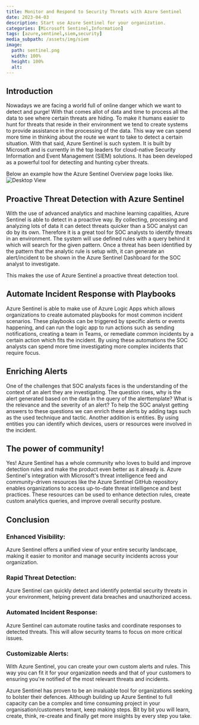 ```yaml
---
title: Monitor and Respond to Security Threats with Azure Sentinel
date: 2023-04-03
description: Start use Azure Sentinel for your organization. 
categories: [Microsoft Sentinel,Information]
tags: [azure,sentinel,siem,security]
media_subpath: /assets/img/siem
image:
  path: sentinel.png
  width: 100%
  height: 100%
  alt:
---
```


## Introduction
Nowadays we are facing a world full of online danger which we want to detect and purge! With that comes allot of data and time to process all the data to see where certain threats are hiding. To make it humans easier to hunt for threats that reside in their environment we tend to create systems to provide assistance in the processing of the data. This way we can spend more time in thinking about the route we want to take to detect a certain situation. 
With that said, Azure Sentinel is such system. It is built by Microsoft and is currently in thé top leaders for cloud-native Security Information and Event Management (SIEM) solutions. It has been developed as a powerful tool for detecting and hunting cyber threats.

Below an example how the Azure Sentinel Overview page looks like.
![Desktop View](example_incident_dashboard.png)

## Proactive Threat Detection with Azure Sentinel

With the use of advanced analytics and machine learning capalities, Azure Sentinel is able to detect in a proactive way. By collecting, processing and analyzing lots of data it can detect threats quicker than a SOC analyst can do by its own. Therefore it is a great tool for SOC analysts to identify threats in an environment. The system will use defined rules with a query behind it which will search for the given pattern. Once a threat has been identified by the pattern that the analytic rule is setup with, it can generate an alert/incident to be shown in the Azure Sentinel Dashboard for the SOC analyst to investigate.

This makes the use of Azure Sentinel a proactive threat detection tool.


## Automate Incident Response with Playbooks

Azure Sentinel is able to make use of Azure Logic Apps which allows organizations to create automated playbooks for most common incident scenarios. These playbooks can be triggered by specific alerts or events happening, and can run the logic app to run actions such as sending notifications, creating a team in Teams, or remediate common incidents by a certain action which fits the incident. By using these automations the SOC analysts can spend more time investigating more complex incidents that require focus.

## Enriching Alerts
One of the challenges that SOC analysts faces is the understanding of the context of an alert they are investigating. The question rises, why is the alert generated based on the data in the query of the alerttemplate? What is the relevance and the severity of an alert? To help the SOC analyst getting answers to these questions we can enrich these alerts by adding tags such as the used technique and tactic. Another addition is entities. By using entities you can identify which devices, users or resources were involved in the incident. 


## The power of community!
Yes! Azure Sentinel has a whole community who loves to build and improve detection rules and make the product even better as it already is. 
Azure Sentinel's integration with Microsoft's threat intelligence feed and community-driven resources like the Azure Sentinel GitHub repository enables organizations to access up-to-date threat intelligence and best practices. These resources can be used to enhance detection rules, create custom analytics queries, and improve overall security posture.


## Conclusion

### Enhanced Visibility: 

Azure Sentinel offers a unified view of your entire security landscape, making it easier to monitor and manage security incidents across your organization.

### Rapid Threat Detection: 

Azure Sentinel can quickly detect and identify potential security threats in your environment, helping prevent data breaches and unauthorized access.

### Automated Incident Response: 

Azure Sentinel can automate routine tasks and coordinate responses to detected threats. This will allow security teams to focus on more critical issues.

### Customizable Alerts: 

With Azure Sentinel, you can create your own custom alerts and rules. This way you can fit it for your organization needs and that of your customers to ensuring you're notified of the most relevant threats and incidents.

Azure Sentinel has proven to be an invaluable tool for organizations seeking to bolster their defences. Although building up Azure Sentinel to full capacity can be a complex and time consuming project in your organisation/customers tenant, keep making steps. Bit by bit you will learn, create, think, re-create and finally get more insights by every step you take.


